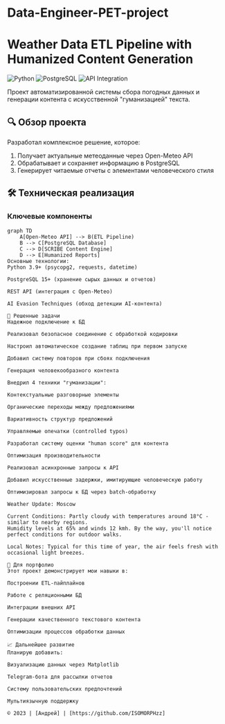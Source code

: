 # Data-Engineer-PET-project
# Weather Data ETL Pipeline with Humanized Content Generation

![Python](https://img.shields.io/badge/Python-3.9+-blue?logo=python)
![PostgreSQL](https://img.shields.io/badge/PostgreSQL-15+-blue?logo=postgresql)
![API Integration](https://img.shields.io/badge/API-Integration-green)

Проект автоматизированной системы сбора погодных данных и генерации контента с искусственной "гуманизацией" текста.

## 🔍 Обзор проекта

Разработал комплексное решение, которое:
1. Получает актуальные метеоданные через Open-Meteo API
2. Обрабатывает и сохраняет информацию в PostgreSQL
3. Генерирует читаемые отчеты с элементами человеческого стиля

## 🛠️ Техническая реализация

### Ключевые компоненты
```mermaid
graph TD
    A[Open-Meteo API] --> B(ETL Pipeline)
    B --> C[PostgreSQL Database]
    C --> D[SCRIBE Content Engine]
    D --> E[Humanized Reports]
Основные технологии:
Python 3.9+ (psycopg2, requests, datetime)

PostgreSQL 15+ (хранение сырых данных и отчетов)

REST API (интеграция с Open-Meteo)

AI Evasion Techniques (обход детекции AI-контента)

🎯 Решенные задачи
Надежное подключение к БД

Реализовал безопасное соединение с обработкой кодировки

Настроил автоматическое создание таблиц при первом запуске

Добавил систему повторов при сбоях подключения

Генерация человекообразного контента

Внедрил 4 техники "гуманизации":

Контекстуальные разговорные элементы

Органические переходы между предложениями

Вариативность структур предложений

Управляемые опечатки (controlled typos)

Разработал систему оценки "human score" для контента

Оптимизация производительности

Реализовал асинхронные запросы к API

Добавил искусственные задержки, имитирующие человеческую работу

Оптимизировал запросы к БД через batch-обработку

Weather Update: Moscow

Current Conditions: Partly cloudy with temperatures around 18°C - similar to nearby regions. 
Humidity levels at 65% and winds 12 kmh. By the way, you'll notice 
perfect conditions for outdoor walks.

Local Notes: Typical for this time of year, the air feels fresh with 
occasional light breezes.

📌 Для портфолио
Этот проект демонстрирует мои навыки в:

Построении ETL-пайплайнов

Работе с реляционными БД

Интеграции внешних API

Генерации качественного текстового контента

Оптимизации процессов обработки данных

📈 Дальнейшее развитие
Планирую добавить:

Визуализацию данных через Matplotlib

Telegram-бота для рассылки отчетов

Систему пользовательских предпочтений

Мультиязычную поддержку

© 2023 | [Андрей] | [https://github.com/ISOMORPHzz]
